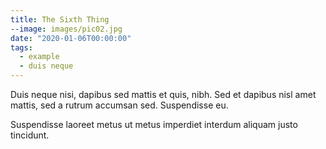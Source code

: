 ```yaml
---
title: The Sixth Thing
--image: images/pic02.jpg
date: "2020-01-06T00:00:00"
tags:
  - example
  - duis neque
---
```


Duis neque nisi, dapibus sed mattis et quis, nibh. Sed et dapibus nisl amet
mattis, sed a rutrum accumsan sed. Suspendisse eu.
<!-- more -->
Suspendisse laoreet metus ut metus imperdiet interdum aliquam justo tincidunt.
